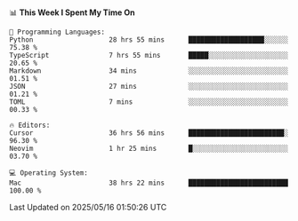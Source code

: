<!--START_SECTION:waka-->
📊 **This Week I Spent My Time On** 

```text
💬 Programming Languages: 
Python                   28 hrs 55 mins      ███████████████████░░░░░░   75.38 % 
TypeScript               7 hrs 55 mins       █████░░░░░░░░░░░░░░░░░░░░   20.65 % 
Markdown                 34 mins             ░░░░░░░░░░░░░░░░░░░░░░░░░   01.51 % 
JSON                     27 mins             ░░░░░░░░░░░░░░░░░░░░░░░░░   01.21 % 
TOML                     7 mins              ░░░░░░░░░░░░░░░░░░░░░░░░░   00.33 % 

🔥 Editors: 
Cursor                   36 hrs 56 mins      ████████████████████████░   96.30 % 
Neovim                   1 hr 25 mins        █░░░░░░░░░░░░░░░░░░░░░░░░   03.70 % 

💻 Operating System: 
Mac                      38 hrs 22 mins      █████████████████████████   100.00 % 
```


 Last Updated on 2025/05/16 01:50:26 UTC
<!--END_SECTION:waka-->
